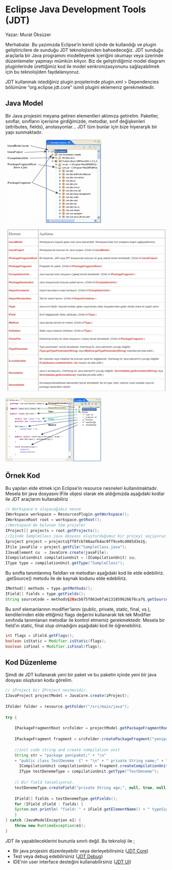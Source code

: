 # Eclipse Java Development Tools (JDT)

Yazar: Murat Öksüzer

Merhabalar. Bu yazımızda Eclipse’in kendi içinde de kullandığı ve plugin geliştiricilere de sunduğu JDT teknolojisinden 
bahsedeceğiz. JDT sunduğu araçlarla bir Java programını modelleyerek içeriğini okumayı veya üzerinde düzenlemeler yapmayı 
mümkün kılıyor. Biz de geliştirdiğimiz model diagram pluginlerinde ürettiğimiz kod ile model senkronizasyonunu sağlayabilmek 
için bu teknolojiden faydalanıyoruz.

JDT kullanmak istediğiniz plugin projelerinde plugin.xml > Dependencies bölümüne “org.eclipse.jdt.core” isimli plugini 
eklemeniz gerekmektedir.

## Java Model

Bir Java projesini meyana getiren elementleri aklımıza getirelim. Paketler, sınıflar, sınıfların içerisine girdiğimizde, 
metodlar, sınıf değişkenleri (attributes, fields), anotasyonlar… JDT tüm bunlar için bize hiyerarşik bir yapı sunmaktadır.

![](images/eclipse_jdt_01.png)

![](images/eclipse_jdt_03.png)

![](images/eclipse_jdt_02.png)

## Örnek Kod

Bu yapıları elde etmek için Eclipse’in resource nesneleri kullanılmaktadır. Mesela bir java dosyasını IFile objesi olarak 
ele aldığımızda aşağıdaki kodlar ile JDT araçlarını kullanabiliriz

```java
// Workspace'e ulaşacağımız nesne
IWorkspace workspace = ResourcesPlugin.getWorkspace();
IWorkspaceRoot root = workspace.getRoot();
//Workspace'de bulunan tüm projeler
IProject[] projects = root.getProjects();
//İçinde SampleClass.java dosyası oluşturduğumuz bir projeyi seçiyoruz.
Iproject project = projects§ff8fcb748aafb4ac9ff9ce9cd085d3e1§;
IFile javaFile = project.getFile("SampleClass.java");
IJavaElement cu  = JavaCore.create(javaFile);
ICompilationUnit compilationUnit = (ICompilationUnit) cu;
IType type = compilationUnit.getType("SampleClass");
```

Bu sınıfta tanımlanmış fieldları ve metodları aşağıdaki kod ile elde edebiliriz. .getSource() metodu ile de kaynak kodunu 
elde edebiliriz.

```java
IMethod[] methods = type.getMethods();
IField[] fields = type.getFields();
String sourceCode = methods§20acb675f863e0fa6131859626676ca7§.getSource();
```

Bu sınıf elemanlarının modifier’larını (public, private, static, final, vs.), kendilerinden elde ettiğimiz flags değerini 
kullanarak tek tek Modifier sınıfında tanımlanan metodlar ile kontrol etmemiz gerekmektedir. Mesela bir field’ın static, 
final olup olmadığını aşağıdaki kod ile öğrenebiliriz.

```java
int flags = iField.getFlags();
boolean isStatic = Modifier.isStatic(flags);
boolean isFinal = Modifier.isFinal(flags);
```

## Kod Düzenleme

Şimdi de JDT kullanarak yeni bir paket ve bu paketin içinde yeni bir java dosyası oluşturan kodu görelim.

```java
// iProject bir IProject nesnesidir.
IJavaProject projectModel = JavaCore.create(iProject);

IFolder folder = resource.getFolder("/src/main/java");

try {

    IPackageFragmentRoot srcFolder = projectModel.getPackageFragmentRoot(folder);
    
    IPackageFragment fragment = srcFolder.createPackageFragment("yenipaket", true, null);
    
    //init code string and create compilation unit
    String str = "package yenipaket;" + "\n"
    + "public class TestDeneme  {" + "\n" + " private String name;" + "\n" + "}";
      ICompilationUnit compilationUnit = fragment.createCompilationUnit("TestDeneme.java",str, true, null);
      IType testDenemeType = compilationUnit.getType("TestDeneme");
    
    // Bir field tanımlıyoruz.
    testDenemeType.createField("private String age;", null, true, null);
    
    IField[] fields = testDenemeType.getFields();
    for (IField iField : fields) {
    System.out.println( "field: " + iField.getElementName() + " typeSig:" + iField.getTypeSignature() );
    }
} catch (JavaModelException e1) {
    throw new RuntimeException(e1);
}
```

JDT ile yapabileceklerini bununla sınırlı değil. Bu teknoloji ile ;

- Bir java projesini düzenleyebilir veya derleyebilirsiniz ([JDT Core](http://help.eclipse.org/indigo/topic/org.eclipse.jdt.doc.isv/guide/jdt_int_core.htm))
- Test veya debug edebilirsiniz ([JDT Debug](http://help.eclipse.org/indigo/topic/org.eclipse.jdt.doc.isv/guide/jdt_int_debug.htm))
- IDE’nin user interface desteğini kullanabilirsiniz ([JDT UI](http://help.eclipse.org/indigo/topic/org.eclipse.jdt.doc.isv/guide/jdt_int_ui.htm))